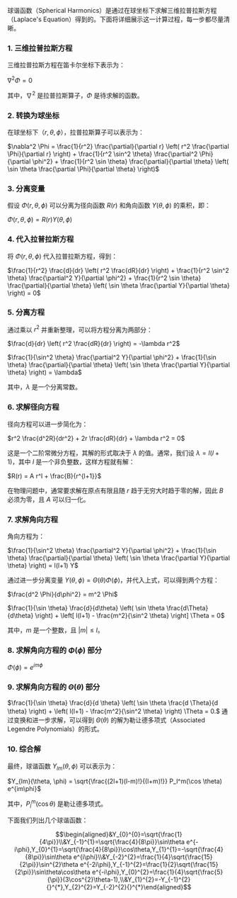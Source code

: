 



球谐函数（Spherical Harmonics）是通过在球坐标下求解三维拉普拉斯方程（Laplace's Equation）得到的。下面将详细展示这一计算过程，每一步都尽量清晰。

### 1. 三维拉普拉斯方程

三维拉普拉斯方程在笛卡尔坐标下表示为：

$\nabla^2 \Phi = 0$

其中，$\nabla^2$ 是拉普拉斯算子，$\Phi$ 是待求解的函数。

### 2. 转换为球坐标

在球坐标下（$r, \theta, \phi$），拉普拉斯算子可以表示为：

$\nabla^2 \Phi = \frac{1}{r^2} \frac{\partial}{\partial r} \left( r^2 \frac{\partial \Phi}{\partial r} \right) + \frac{1}{r^2 \sin^2 \theta} \frac{\partial^2 \Phi}{\partial \phi^2} + \frac{1}{r^2 \sin \theta} \frac{\partial}{\partial \theta} \left( \sin \theta \frac{\partial \Phi}{\partial \theta} \right)$

### 3. 分离变量

假设 $\Phi(r, \theta, \phi)$ 可以分离为径向函数 $R(r)$ 和角向函数 $Y(\theta, \phi)$ 的乘积，即：

$\Phi(r, \theta, \phi) = R(r) Y(\theta, \phi)$

### 4. 代入拉普拉斯方程

将 $\Phi(r, \theta, \phi)$ 代入拉普拉斯方程，得到：

$\frac{1}{r^2} \frac{d}{dr} \left( r^2 \frac{dR}{dr} \right) + \frac{1}{r^2 \sin^2 \theta} \frac{\partial^2 Y}{\partial \phi^2} + \frac{1}{r^2 \sin \theta} \frac{\partial}{\partial \theta} \left( \sin \theta \frac{\partial Y}{\partial \theta} \right) = 0$

### 5. 分离方程

通过乘以 $r^2$ 并重新整理，可以将方程分离为两部分：

$\frac{d}{dr} \left( r^2 \frac{dR}{dr} \right) = -\lambda r^2$

$\frac{1}{\sin^2 \theta} \frac{\partial^2 Y}{\partial \phi^2} + \frac{1}{\sin \theta} \frac{\partial}{\partial \theta} \left( \sin \theta \frac{\partial Y}{\partial \theta} \right) = \lambda$

其中，$\lambda$ 是一个分离常数。

### 6. 求解径向方程

径向方程可以进一步简化为：

$r^2 \frac{d^2R}{dr^2} + 2r \frac{dR}{dr} + \lambda r^2  = 0$

这是一个二阶常微分方程，其解的形式取决于 $\lambda$ 的值。通常，我们设 $\lambda = l(l+1)$，其中 $l$ 是一个非负整数，这样方程就有解：

$R(r) = A r^l + \frac{B}{r^{l+1}}$

在物理问题中，通常要求解在原点有限且随 $r$ 趋于无穷大时趋于零的解，因此 $B$ 必须为零，且 $A$ 可以归一化。

### 7. 求解角向方程

角向方程为：

$\frac{1}{\sin^2 \theta} \frac{\partial^2 Y}{\partial \phi^2} + \frac{1}{\sin \theta} \frac{\partial}{\partial \theta} \left( \sin \theta \frac{\partial Y}{\partial \theta} \right) = l(l+1) Y$

通过进一步分离变量 $Y(\theta, \phi) = \Theta(\theta) \Phi(\phi)$，并代入上式，可以得到两个方程：

$\frac{d^2 \Phi}{d\phi^2} = m^2 \Phi$

$\frac{1}{\sin \theta} \frac{d}{d\theta} \left( \sin \theta \frac{d\Theta}{d\theta} \right) + \left[ l(l+1) - \frac{m^2}{\sin^2 \theta} \right] \Theta = 0$

其中，$m$ 是一个整数，且 $|m| \leq l$。

### 8. 求解角向方程的 $\Phi(\phi)$ 部分

$\Phi(\phi) = e^{im\phi}$

### 9. 求解角向方程的 $\Theta(\theta)$ 部分
$\frac{1}{\sin \theta} \frac{d}{d \theta} \left( \sin \theta \frac{d \Theta}{d \theta} \right) + \left( l(l+1) - \frac{m^2}{\sin^2 \theta} \right) \Theta = 0.$
通过变换和进一步求解，可以得到 $\Theta(\theta)$ 的解为勒让德多项式（Associated Legendre Polynomials）的形式。

### 10. 综合解

最终，球谐函数 $Y_{lm}(\theta, \phi)$ 可以表示为：

$Y_{lm}(\theta, \phi) = \sqrt{\frac{(2l+1)(l-m)!}{(l+m)!}} P_l^m(\cos \theta) e^{im\phi}$

其中，$P_l^m(\cos \theta)$ 是勒让德多项式。

下面我们列出几个球谐函数：

$$\begin{aligned}&Y_{0}^{0}=\sqrt{\frac{1}{4\pi}}\\&Y_{-1}^{1}=\sqrt{\frac{4}{8\pi}}\sin\theta e^{-i\phi},Y_{0}^{1}=\sqrt{\frac{4}{8\pi}}\cos\theta,Y_{1}^{1}=-\sqrt{\frac{4}{8\pi}}\sin\theta e^{i\phi}\\&Y_{-2}^{2}=\frac{1}{4}\sqrt{\frac{15}{2\pi}}\sin^{2}\theta e^{-2i\phi},Y_{-1}^{2}=\frac{1}{2}\sqrt{\frac{15}{2\pi}}\sin\theta\cos\theta e^{-i\phi},Y_{0}^{2}=\frac{1}{4}\sqrt{\frac{5}{\pi}}(3\cos^{2}\theta-1),\\&Y_{1}^{2}=-Y_{-1}^{2}{}^{*},Y_{2}^{2}=Y_{-2}^{2}{}^{*}\end{aligned}$$
